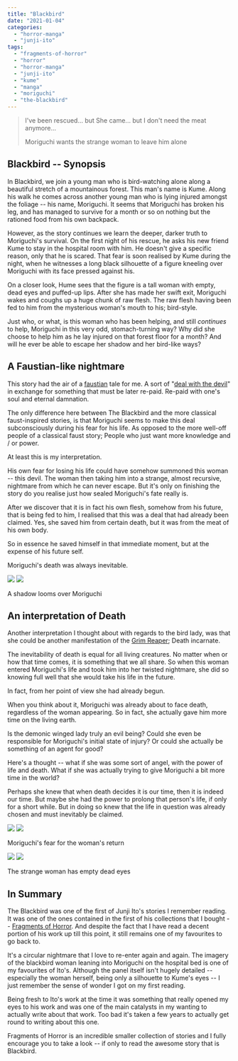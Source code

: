 ```yaml
---
title: "Blackbird"
date: "2021-01-04"
categories: 
  - "horror-manga"
  - "junji-ito"
tags: 
  - "fragments-of-horror"
  - "horror"
  - "horror-manga"
  - "junji-ito"
  - "kume"
  - "manga"
  - "moriguchi"
  - "the-blackbird"
---
```


> I've been rescued... but She came... but I don't need the meat anymore...
> 
> Moriguchi wants the strange woman to leave him alone

## Blackbird -- Synopsis

In Blackbird, we join a young man who is bird-watching alone along a beautiful stretch of a mountainous forest. This man's name is Kume. Along his walk he comes across another young man who is lying injured amongst the foliage -- his name, Moriguchi. It seems that Moriguchi has broken his leg, and has managed to survive for a month or so on nothing but the rationed food from his own backpack.

However, as the story continues we learn the deeper, darker truth to Moriguchi's survival. On the first night of his rescue, he asks his new friend Kume to stay in the hospital room with him. He doesn't give a specific reason, only that he is scared. That fear is soon realised by Kume during the night, when he witnesses a long black silhouette of a figure kneeling over Moriguchi with its face pressed against his.

On a closer look, Hume sees that the figure is a tall woman with empty, dead eyes and puffed-up lips. After she has made her swift exit, Moriguchi wakes and coughs up a huge chunk of raw flesh. The raw flesh having been fed to him from the mysterious woman's mouth to his; bird-style.

Just who, or what, is this woman who has been helping, and still _continues_ to help, Moriguchi in this very odd, stomach-turning way? Why did she choose to help him as he lay injured on that forest floor for a month? And will he ever be able to escape her shadow and her bird-like ways?

## A Faustian-like nightmare

This story had the air of a [faustian](https://en.wikipedia.org/wiki/Faust) tale for me. A sort of "[deal with the devil](https://en.wikipedia.org/wiki/Deal_with_the_Devil)" in exchange for something that must be later re-paid. Re-paid with one's soul and eternal damnation.

The only difference here between The Blackbird and the more classical faust-inspired stories, is that Moriguchi seems to make this deal subconsciously during his fear for his life. As opposed to the more well-off people of a classical faust story; People who just want more knowledge and / or power.

At least this is my interpretation.

His own fear for losing his life could have somehow summoned this woman -- this devil. The woman then taking him into a strange, almost recursive, nightmare from which he can never escape. But it's only on finishing the story do you realise just how sealed Moriguchi's fate really is.

After we discover that it is in fact his own flesh, somehow from his future, that is being fed to him, I realised that this was a deal that had already been claimed. Yes, she saved him from certain death, but it was from the meat of his own body.

So in essence he saved himself in that immediate moment, but at the expense of his future self.

Moriguchi's death was always inevitable.

[![](images/A-shadow-looms-over-Moriguchi.jpg)](images/A-shadow-looms-over-Moriguchi.jpg)
[![](images/A-shadow-looms-over-Moriguchi.jpg)](images/A-shadow-looms-over-Moriguchi.jpg)

A shadow looms over Moriguchi

## An interpretation of Death

Another interpretation I thought about with regards to the bird lady, was that she could be another manifestation of the [Grim Reaper](https://en.wikipedia.org/wiki/Death_(personification)); Death incarnate.

The inevitability of death is equal for all living creatures. No matter when or how that time comes, it is something that we all share. So when this woman entered Moriguchi's life and took him into her twisted nightmare, she did so knowing full well that she would take his life in the future.

In fact, from her point of view she had already begun.

When you think about it, Moriguchi was already about to face death, regardless of the woman appearing. So in fact, she actually gave him more time on the living earth.

Is the demonic winged lady truly an evil being? Could she even be responsible for Moriguchi's initial state of injury? Or could she actually be something of an agent for good?

Here's a thought -- what if she was some sort of angel, with the power of life and death. What if she was actually trying to give Moriguchi a bit more time in the world?

Perhaps she knew that when death decides it is our time, then it is indeed our time. But maybe she had the power to prolong that person's life, if only for a short while. But in doing so knew that the life in question was already chosen and must inevitably be claimed.

[![](images/Moriguchis-fear-for-the-womans-return.jpg)](images/Moriguchis-fear-for-the-womans-return.jpg)
[![](images/Moriguchis-fear-for-the-womans-return.jpg)](images/Moriguchis-fear-for-the-womans-return.jpg)

Moriguchi's fear for the woman's return

[![](images/The-strange-woman-has-empty-dead-eyes.jpg)](images/The-strange-woman-has-empty-dead-eyes.jpg)
[![](images/The-strange-woman-has-empty-dead-eyes.jpg)](images/The-strange-woman-has-empty-dead-eyes.jpg)

The strange woman has empty dead eyes

## In Summary

The Blackbird was one of the first of Junji Ito's stories I remember reading. It was one of the ones contained in the first of his collections that I bought -- [Fragments of Horror](https://junjiitomanga.com/tag/fragments-of-horror/). And despite the fact that I have read a decent portion of his work up till this point, it still remains one of my favourites to go back to.

It's a circular nightmare that I love to re-enter again and again. The imagery of the blackbird woman leaning into Moriguchi on the hospital bed is one of my favourites of Ito's. Although the panel itself isn't hugely detailed -- especially the woman herself, being only a silhouette to Kume's eyes -- I just remember the sense of wonder I got on my first reading.

Being fresh to Ito's work at the time it was something that really opened my eyes to his work and was one of the main catalysts in my wanting to actually write about that work. Too bad it's taken a few years to actually get round to writing about this one.

Fragments of Horror is an incredible smaller collection of stories and I fully encourage you to take a look -- if only to read the awesome story that is Blackbird.

